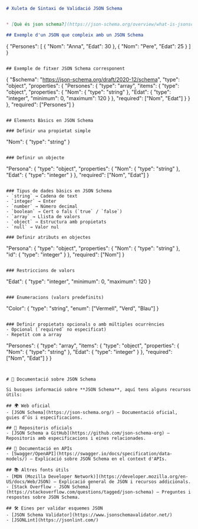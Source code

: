```markdown
# Xuleta de Sintaxi de Validació JSON Schema


* [Què és json schema?](https://json-schema.org/overview/what-is-jsonschema#what-is-json-schema)

## Exemple d'un JSON que compleix amb un JSON Schema

```
{
  "Persones": [
    {
      "Nom": "Anna",
      "Edat": 30
    },
    {
      "Nom": "Pere",
      "Edat": 25
    }
  ]
}
```

## Exemple de fitxer JSON Schema corresponent

```
{
  "$schema": "https://json-schema.org/draft/2020-12/schema",
  "type": "object",
  "properties": {
    "Persones": {
      "type": "array",
      "items": {
        "type": "object",
        "properties": {
          "Nom": { "type": "string" },
          "Edat": { "type": "integer", "minimum": 0, "maximum": 120 }
        },
        "required": ["Nom", "Edat"]
      }
    }
  },
  "required": ["Persones"]
}
```

## Elements Bàsics en JSON Schema

### Definir una propietat simple
```
"Nom": { "type": "string" }
```

### Definir un objecte
```
"Persona": {
  "type": "object",
  "properties": {
    "Nom": { "type": "string" },
    "Edat": { "type": "integer" }
  },
  "required": ["Nom", "Edat"]
}
```

### Tipus de dades bàsics en JSON Schema
- `string` → Cadena de text
- `integer` → Enter
- `number` → Número decimal
- `boolean` → Cert o fals (`true` / `false`)
- `array` → Llista de valors
- `object` → Estructura amb propietats
- `null` → Valor nul

### Definir atributs en objectes
```
"Persona": {
  "type": "object",
  "properties": {
    "Nom": { "type": "string" },
    "id": { "type": "integer" }
  },
  "required": ["Nom"]
}
```

### Restriccions de valors
```
"Edat": {
  "type": "integer",
  "minimum": 0,
  "maximum": 120
}
```

### Enumeracions (valors predefinits)
```
"Color": {
  "type": "string",
  "enum": ["Vermell", "Verd", "Blau"]
}
```

### Definir propietats opcionals o amb múltiples ocurrències
- Opcional (`required` no especificat)
- Repetit com a array

```
"Persones": {
  "type": "array",
  "items": {
    "type": "object",
    "properties": {
      "Nom": { "type": "string" },
      "Edat": { "type": "integer" }
    },
    "required": ["Nom", "Edat"]
  }
}
```


# 📖 Documentació sobre JSON Schema

Si busques informació sobre **JSON Schema**, aquí tens alguns recursos útils:

## 🌍 Web oficial
- [JSON Schema](https://json-schema.org/) – Documentació oficial, guies d’ús i especificacions.

## 📂 Repositoris oficials
- [JSON Schema a GitHub](https://github.com/json-schema-org) – Repositoris amb especificacions i eines relacionades.

## 📜 Documentació en APIs
- [Swagger/OpenAPI](https://swagger.io/docs/specification/data-models/) – Explicació sobre JSON Schema en el context d'APIs.

## 📚 Altres fonts útils
- [MDN (Mozilla Developer Network)](https://developer.mozilla.org/en-US/docs/Web/JSON) – Explicació general de JSON i recursos addicionals.
- [Stack Overflow - JSON Schema](https://stackoverflow.com/questions/tagged/json-schema) – Preguntes i respostes sobre JSON Schema.

## 🛠 Eines per validar esquemes JSON
- [JSON Schema Validator](https://www.jsonschemavalidator.net/)
- [JSONLint](https://jsonlint.com/)


